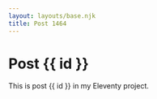 ```yaml
---
layout: layouts/base.njk
title: Post 1464
---
```


# Post {{ id }}

This is post {{ id }} in my Eleventy project.
